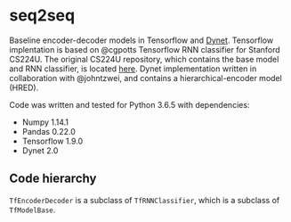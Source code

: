 # seq2seq

Baseline encoder-decoder models in Tensorflow and [Dynet](https://dynet.readthedocs.io/en/latest/). Tensorflow implentation is based on @cgpotts Tensorflow RNN classifier for Stanford CS224U.
The original CS224U repository, which contains the base model and RNN classifier, is located [here](https://github.com/cgpotts/cs224u). Dynet implementation written in collaboration with @johntzwei, and contains a hierarchical-encoder model (HRED).

Code was written and tested for Python 3.6.5 with dependencies:

* Numpy 1.14.1
* Pandas 0.22.0
* Tensorflow 1.9.0
* Dynet 2.0

## Code hierarchy

`TfEncoderDecoder` is a subclass of `TfRNNClassifier`, which is a subclass of `TfModelBase`.
